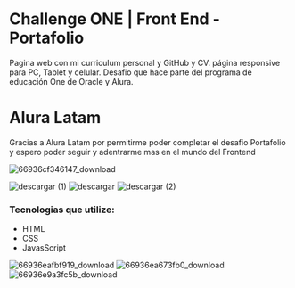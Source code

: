 # Challenge ONE | Front End -  Portafolio
Pagina web  con mi curriculum personal y GitHub y CV. página responsive para PC, Tablet y celular. 
Desafio que hace parte del programa de educación One de Oracle y Alura.

# Alura Latam
Gracias a Alura Latam por permitirme poder completar el desafio Portafolio y espero poder seguir y adentrarme mas en el mundo del Frontend 

![66936cf346147_download](https://github.com/user-attachments/assets/7f4e7726-5c87-467e-89df-6c43d87fe95a)

![descargar (1)](https://github.com/user-attachments/assets/769e7938-ede5-480b-9a5a-71dfb3ecad59) ![descargar](https://github.com/user-attachments/assets/6d1c93c9-4573-4a26-913f-05ea7b958d62) ![descargar (2)](https://github.com/user-attachments/assets/4d3c9171-f20e-46da-adce-238e14400bb5)

### Tecnologias que utilize:

- HTML
- CSS
- JavasScript

![66936eafbf919_download](https://github.com/user-attachments/assets/32946334-b1f0-4906-ba74-e44d707230a5)
![66936ea673fb0_download](https://github.com/user-attachments/assets/5b772904-6e41-4708-9a32-6ec0c4caa328)
![66936e9a3fc5b_download](https://github.com/user-attachments/assets/8852cbb8-f91f-4acc-b6cc-0e62d3c7c10d)
